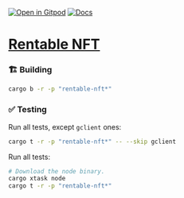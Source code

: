 [![Open in Gitpod](https://img.shields.io/badge/Open_in-Gitpod-white?logo=gitpod)](https://gitpod.io/#FOLDER=rentable-nft/https://github.com/gear-foundation/dapps)
[![Docs](https://img.shields.io/github/actions/workflow/status/gear-foundation/dapps/contracts.yml?logo=rust&label=docs)](https://dapps.gear.rs/rentable_nft_io)

# [Rentable NFT](https://wiki.gear-tech.io/docs/examples/Standards/gnft-4907)

### 🏗️ Building

```sh
cargo b -r -p "rentable-nft*"
```

### ✅ Testing

Run all tests, except `gclient` ones:
```sh
cargo t -r -p "rentable-nft*" -- --skip gclient
```

Run all tests:
```sh
# Download the node binary.
cargo xtask node
cargo t -r -p "rentable-nft*"
```
